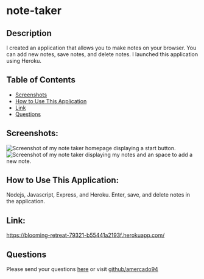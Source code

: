 # note-taker

## Description
I created an application that allows you to make notes on your browser. You can add new notes, save notes, and delete notes. I launched this application using Heroku.
## Table of Contents
* [Screenshots](#screenshots)
* [How to Use This Application](#how-to-use-this-application)
* [Link](#link)
* [Questions](#questions)
## Screenshots:
![Screenshot of my note taker homepage displaying a start button.](</note-taker/public/assets/images/note-taker-ss01.png>)
![Screenshot of my note taker displaying my notes and an space to add a new note.](</note-taker/public/assets/images/note-taker-ss02.png>)

## How to Use This Application:
Nodejs, Javascript, Express, and Heroku.
Enter, save, and delete notes in the application.
## Link:
https://blooming-retreat-79321-b55441a2193f.herokuapp.com/
## Questions
Please send your questions [here](mailto:AlfredoMercado1994@gmail.com?subject=[GitHub]%20Dev%20Connect) or visit [github/amercado94](https://github.com/amercado94)
